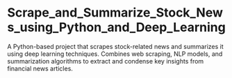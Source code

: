 # Scrape_and_Summarize_Stock_News_using_Python_and_Deep_Learning
A Python-based project that scrapes stock-related news and summarizes it using deep learning techniques. Combines web scraping, NLP models, and summarization algorithms to extract and condense key insights from financial news articles.
